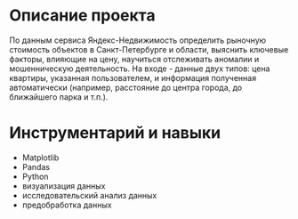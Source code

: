 # Описание проекта

По данным сервиса Яндекс-Недвижимость определить рыночную стоимость объектов в Санкт-Петербурге и области, выяснить ключевые факторы, влияющие на цену, научиться отслеживать аномалии и мошенническую деятельность. На входе - данные двух типов: цена квартиры, указанная пользователем, и информация полученная автоматически (например, расстояние до центра города, до ближайшего парка и т.п.).

# Инструментарий и навыки

- Matplotlib 
- Pandas 
- Python
- визуализация данных
- исследовательский анализ данных
- предобработка данных